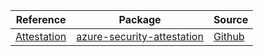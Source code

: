 | Reference | Package | Source |
|---|---|---|
|[Attestation](security-attestation-readme.md)|[azure-security-attestation](https://repo1.maven.org/maven2/com/azure/azure-security-attestation)|[Github](https://github.com/Azure/azure-sdk-for-java/blob/main/sdk/attestation/azure-security-attestation)|

